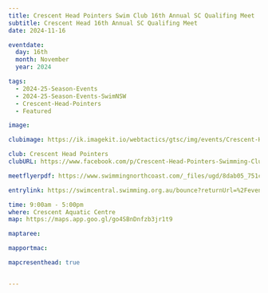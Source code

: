 ```yaml
---
title: Crescent Head Pointers Swim Club 16th Annual SC Qualifing Meet
subtitle: Crescent Head 16th Annual SC Qualifing Meet
date: 2024-11-16

eventdate:
  day: 16th
  month: November
  year: 2024

tags:
  - 2024-25-Season-Events
  - 2024-25-Season-Events-SwimNSW
  - Crescent-Head-Pointers
  - Featured

image: 

clubimage: https://ik.imagekit.io/webtactics/gtsc/img/events/Crescent-Head-Pointers-600x400.jpg

club: Crescent Head Pointers
clubURL: https://www.facebook.com/p/Crescent-Head-Pointers-Swimming-Club-100031252717475/

meetflyerpdf: https://www.swimmingnorthcoast.com/_files/ugd/8dab05_751c106be8444afeadb6bed7c6788c5b.pdf

entrylink: https://swimcentral.swimming.org.au/bounce?returnUrl=%2Fevents%2Fc6295dd2-3576-ef11-a670-0022489771e1%2Fdetail

time: 9:00am - 5:00pm
where: Crescent Aquatic Centre
map: https://maps.app.goo.gl/go4SBnDnfzb3jr1t9

maptaree:

mapportmac:

mapcresenthead: true


---
```



